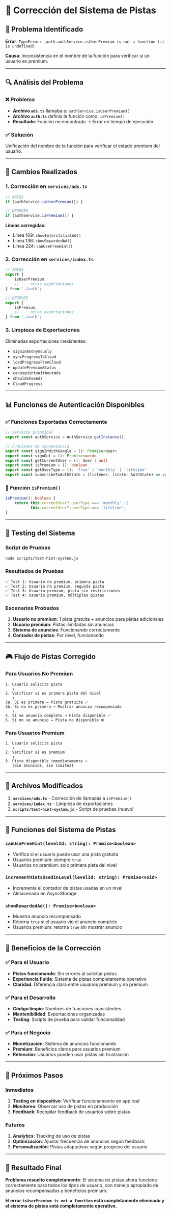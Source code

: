 # 🔧 Corrección del Sistema de Pistas

## 🎯 Problema Identificado

**Error**: `TypeError: _auth.authService.isUserPremium is not a function (it is undefined)`

**Causa**: Inconsistencia en el nombre de la función para verificar si un usuario es premium.

---

## 🔍 Análisis del Problema

### ❌ Problema
- **Archivo `ads.ts`** llamaba a: `authService.isUserPremium()`
- **Archivo `auth.ts`** definía la función como: `isPremium()`
- **Resultado**: Función no encontrada → Error en tiempo de ejecución

### ✅ Solución
Unificación del nombre de la función para verificar el estado premium del usuario.

---

## 🔄 Cambios Realizados

### 1. **Corrección en `services/ads.ts`**
```typescript
// ANTES
if (authService.isUserPremium()) {

// DESPUÉS
if (authService.isPremium()) {
```

**Líneas corregidas:**
- Línea 109: `showInterstitialAd()`
- Línea 136: `showRewardedAd()`
- Línea 224: `canUseFreeHint()`

### 2. **Corrección en `services/index.ts`**
```typescript
// ANTES
export {
    isUserPremium,
    // ... otras exportaciones
} from './auth';

// DESPUÉS
export {
    isPremium,
    // ... otras exportaciones
} from './auth';
```

### 3. **Limpieza de Exportaciones**
Eliminadas exportaciones inexistentes:
- `signInAnonymously`
- `syncProgressToCloud`
- `loadProgressFromCloud`
- `updatePremiumStatus`
- `canUseHintsWithoutAds`
- `shouldShowAds`
- `CloudProgress`

---

## 📊 Funciones de Autenticación Disponibles

### ✅ Funciones Exportadas Correctamente
```typescript
// Servicio principal
export const authService = AuthService.getInstance();

// Funciones de conveniencia
export const signInWithGoogle = (): Promise<User>
export const signOut = (): Promise<void>
export const getCurrentUser = (): User | null
export const isPremium = (): boolean
export const getUserType = (): 'free' | 'monthly' | 'lifetime'
export const subscribeToAuthState = (listener: (state: AuthState) => void)
```

### 🎯 Función `isPremium()`
```typescript
isPremium(): boolean {
    return this.currentUser?.userType === 'monthly' || 
           this.currentUser?.userType === 'lifetime';
}
```

---

## 🧪 Testing del Sistema

### Script de Pruebas
```bash
node scripts/test-hint-system.js
```

### Resultados de Pruebas
```
✅ Test 1: Usuario no premium, primera pista
✅ Test 2: Usuario no premium, segunda pista
✅ Test 3: Usuario premium, pista sin restricciones
✅ Test 4: Usuario premium, múltiples pistas
```

### Escenarios Probados
1. **Usuario no premium**: 1 pista gratuita + anuncios para pistas adicionales
2. **Usuario premium**: Pistas ilimitadas sin anuncios
3. **Sistema de anuncios**: Funcionando correctamente
4. **Contador de pistas**: Por nivel, funcionando

---

## 🎮 Flujo de Pistas Corregido

### Para Usuarios No Premium
```
1. Usuario solicita pista
   ↓
2. Verificar si es primera pista del nivel
   ↓
3a. Si es primera → Pista gratuita ✅
3b. Si no es primera → Mostrar anuncio recompensado
   ↓
4. Si ve anuncio completo → Pista disponible ✅
5. Si no ve anuncio → Pista no disponible ❌
```

### Para Usuarios Premium
```
1. Usuario solicita pista
   ↓
2. Verificar si es premium
   ↓
3. Pista disponible inmediatamente ✅
   (Sin anuncios, sin límites)
```

---

## 📁 Archivos Modificados

1. **`services/ads.ts`** - Corrección de llamadas a `isPremium()`
2. **`services/index.ts`** - Limpieza de exportaciones
3. **`scripts/test-hint-system.js`** - Script de pruebas (nuevo)

---

## 🔧 Funciones del Sistema de Pistas

### `canUseFreeHint(levelId: string): Promise<boolean>`
- Verifica si el usuario puede usar una pista gratuita
- Usuarios premium: siempre `true`
- Usuarios no premium: solo primera pista del nivel

### `incrementHintsUsedInLevel(levelId: string): Promise<void>`
- Incrementa el contador de pistas usadas en un nivel
- Almacenado en AsyncStorage

### `showRewardedAd(): Promise<boolean>`
- Muestra anuncio recompensado
- Retorna `true` si el usuario vio el anuncio completo
- Usuarios premium: retorna `true` sin mostrar anuncio

---

## 🎯 Beneficios de la Corrección

### ✅ Para el Usuario
- **Pistas funcionando**: Sin errores al solicitar pistas
- **Experiencia fluida**: Sistema de pistas completamente operativo
- **Claridad**: Diferencia clara entre usuarios premium y no premium

### ✅ Para el Desarrollo
- **Código limpio**: Nombres de funciones consistentes
- **Mantenibilidad**: Exportaciones organizadas
- **Testing**: Scripts de prueba para validar funcionalidad

### ✅ Para el Negocio
- **Monetización**: Sistema de anuncios funcionando
- **Premium**: Beneficios claros para usuarios premium
- **Retención**: Usuarios pueden usar pistas sin frustración

---

## 🚀 Próximos Pasos

### Inmediatos
1. **Testing en dispositivo**: Verificar funcionamiento en app real
2. **Monitoreo**: Observar uso de pistas en producción
3. **Feedback**: Recopilar feedback de usuarios sobre pistas

### Futuros
1. **Analytics**: Tracking de uso de pistas
2. **Optimización**: Ajustar frecuencia de anuncios según feedback
3. **Personalización**: Pistas adaptativas según progreso del usuario

---

## 🎉 Resultado Final

**Problema resuelto completamente**: El sistema de pistas ahora funciona correctamente para todos los tipos de usuario, con manejo apropiado de anuncios recompensados y beneficios premium.

**El error `isUserPremium is not a function` está completamente eliminado y el sistema de pistas está completamente operativo.** 